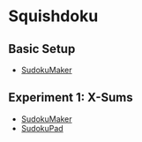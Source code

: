 # Squishdoku
## Basic Setup
* [SudokuMaker](https://sudokumaker.app/?puzzle=N4IgZg9gTgtghgFwGoFMoGcCWEB2IBcIAjAHQCsJADCADQgAOArgF7MA2KBoOcMnhtEHEYIAFtAIgAwqKiZ0AFQj1R6ANaZBAYwgw%2BOBJMBEBAAIAygEdG80QBMIaxoIQBPevxBbG6BLsEB3TFsxAgB2OlEUTABzUUN8cM8UNjZ0AgBtYABfGmzcnLzCguL80qKykvKqypqKuur62obmptaAXTodHB8oOEwDNPxMkFd3AgAmSkoAZgKRt35KOdH%2BSam6Nn6UQfThgA8J8joXAiXckAP8caOQE-xKcjnL67JjgiInw9fb98fz55ud3GnyugK%2BIJeb3ws3%2BXyh0z%2BoAB3zuABYIWD8KjERc4T98GQMSiCBRCbDQcT8AA2IlQqk45FQ0JZDr7U5Q7FkpGnTGckFEDkM36Uvnk8aCrm4ikSkHTGXkhEioVY3nKzlQyWXdX40kg7V3Gnk-UEemagjGhIsmhshLy7nU1Vm6l2qWkl1ax163leymKn3w-34l4gynB8luoPKqlQsP200x5WJIGPVn2ygJp0PUPKgWRp2kbNO8V52klhUZ2WY2NS1EVo1VtVVwN3AvN95t%2B6NylLNodEA%2BFwcLgjUSYLRqHDbQYPYs6NgSQgAYgAHKFV%2BuAJwgLLLBYEaaUb5aZKpDLp8JEWtEV7LmgCjd36PjPsDof4UBzhcgRdTX%2B-wQQGAYDoCg8QPB8u5jNCh6dCeOzig%2BRDRkQF7pnKV4CkQy4vq4b4fhA85QJIP5-v%2BdCAcBoE8hB5wrPuMFJCkOwYXet5EIh4qvMhcqTDhg78PhhHEaRZEgBRIFgSQNGgHR0FHnBGSXnerxITQ4w8eK4wCuMt7jA%2BB58XhngEV%2BJEiQBQESdRO60XucmwUxGQHmpcqqSham1tMArTJpKnYXQr4CcZQlLiJUwWZRknSfMUEHvJjlDD5al%2BXeD6TGp4TjNG0xytMqKGUFn5EaFYURVZnbRbJcUOaeQw6Wp%2BloeE0zZa8qLiqi6H5QFuGFSZxXfmF1DkZZVEVTZMl2dVjG1ekqKec1aHeeK0z6beqJtVSBXDkVwmlSNkXWZB-DTceCVzdl%2BkrbltaogKqLpqi4Sov5-a9Tt-V7eZB3leBO5tDuQA)

## Experiment 1: X-Sums
* [SudokuMaker](https://sudokumaker.app/?puzzle=N4IgZg9gTgtghgFwGoFMoGcCWEB2IBcIAjAHQCsJADCADQgAOArgF7MA2KBoOcMnhtEHEYIAFtAIgAwqKiZ0AFQj1R6ANaZBAYwgw%2BOBJMBEBAAIAygEdG80QBMIaxgB0cpgB4BadIxjpBCAE96fhAtRnQEXUEAd0xbMQIAdjpRFEwAc1FDfGTQlDY2P3wAbVAANzg2Rn4AJgBfGnLK6qSGpqr%2BIjaQCo6CMm7elvwAFkHm-gAOcb78AGYZ4YHGnomCMZWh-gBORam9ggA2A-wuzbWck%2Bnz2eOb4YX7-kST%2Bqf%2Bk93308%2BT5fbhncAftvi9vhtga1vm9IaNft8zrDHrCgatZl9Yf80cNrkiTmDYRDsbUTsjiQREeT8KitgQYVSsbT8BiqdMALp0HQ4CJQOCYAxFUogQLBOmUShkkX8SjdKVi8V0Nj8lCCoVuOnkOgBAgylbq-A1TUgbX4Sjkbr6w1kLUUi0a63GinmvX2m0Gu0Go0mq0eq1usmWr0EObO0CBh0monht0jUMgaOO-BYhMmijJ12J1Epo5x7OXDlqnUx3M6oOjEunYvp05l2PVmpV321itzRsu%2BbN6t1tth9Zlrv9ivdzMe4cmw5DssvAu9nI9%2BM5iN96uHef6tNr5eb8tLuHtsfBye7gNbxM%2B9u78%2Bzjdniur28rstXhdzh91Gcvyhu5-6s2XitEN%2BAFPhWDZvu2frgbOrZQS%2BIb-l2QEDgho5Pqhu6kMhbqUvqB6mkeboymyHIgBEAQcFwwqiJgWhqDgKpFGaYE6GwEiEAAxJMiRcTx2wgHUspBPwcyUA6Wj5IUBDFF%2ByRECMNBENakwKTQ2wKauNQkWRFH4KALFsSA7HisZxmCBAYBgOgKDZGaXSCaK8yiZyEmCg2alEKuRCyV%2BrbyUQgFEJMWmBDpekQKxUCSEZJmmXQ5mWdZpZ2SscqOWJLlSX5AXKUQ7kNtanmtjUlDBeR-BhRFUUxbFIDxVZNkkMloCpSJ6UFIKckKdaHk0DURUNjUgE1MpNRqSJpWhaE4UGdF1VmRZ9VJQJKVCcGTl5O1Ukib1rY9V5vXyXMgFzAN3VBXQ2nlVNlUcdV4rzQlDVNcKq1pc5m0lCdvVnQpanFb1yQ1KucytnMIwTVd%2BmRbdd0PYt%2BHPS163iR9xTDb1Y0%2BckczA9aIwNiMvngxdIWQ9N0OGXd1BxQtiUI8tzWva172SSUIyHdjPnHQ2cxjcpIx44cEOUVDVWwzTj1LfZwnIxlbPA2NPOg-JIyASMX4jMkIznaRpMi%2BTYtzRL8O2QzL0OWQlDMR0gqwrkEAiGgUgSba3xg3FjtQM7BR0icgG1Z73tsMGpIOg7CBOy7e6wv9AcR17UeMhcuUe-HQdQrCimp5HPunASVLq9nCe50Drxh4HUfs2XRfp0mZJMve4c58H1L0kyfU11HiT50y5dp13NIXHMffN0kSezP7TfFy3iREkyKdx6POT18nX6L9PRwr7MX3r7XAt%2B53uc46SYFT7XgWfIfLe7MLunXTNc0CWyAlAA)
* [SudokuPad](https://sudokupad.app/fjoy5anjnm)


